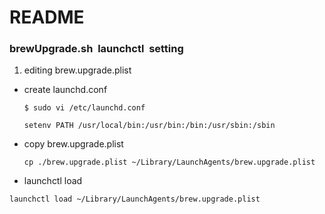 # README #

### brewUpgrade.sh&nbsp;&nbsp;launchctl&nbsp;&nbsp;setting

1. editing brew.upgrade.plist
- create launchd.conf
  ```
  $ sudo vi /etc/launchd.conf
  ```
  ```
  setenv PATH /usr/local/bin:/usr/bin:/bin:/usr/sbin:/sbin
  ```
- copy brew.upgrade.plist
  ```
  cp ./brew.upgrade.plist ~/Library/LaunchAgents/brew.upgrade.plist
  ```
- launchctl load 
```
launchctl load ~/Library/LaunchAgents/brew.upgrade.plist
```
